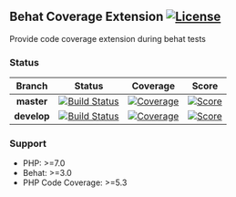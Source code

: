 Behat Coverage Extension [![License](https://img.shields.io/packagist/l/doyo/behat-coverage-extension.svg?style=flat-square)](#License)
---
Provide code coverage extension during behat tests

### Status
| Branch  | Status | Coverage | Score | 
| :---: | :---: | :---: | :---: |
| **master**  | [![Build Status][travis-master]](travis) | [![Coverage][cover-stat-master]](cover-master) | [![Score][score-stat-master]](score-master)
| **develop** | [![Build Status][travis-develop]](travis) | [![Coverage][cover-stat-develop]](cover-develop) | [![Score][score-stat-develop]](score-develop) 

### Support
*  PHP: >=7.0
*  Behat: >=3.0
*  PHP Code Coverage: >=5.3

[travis]:                   https://travis-ci.com/doyolabs/behat-coverage-extension
[travis-master]:            https://img.shields.io/travis/com/doyolabs/behat-coverage-extension/master.svg?style=flat-square
[travis-develop]:           https://img.shields.io/travis/com/doyolabs/behat-coverage-extension/develop.svg?style=flat-square
[cover-master]:             https://coveralls.io/github/doyolabs/behat-coverage-extension?branch=master
[cover-develop]:            https://coveralls.io/github/doyolabs/behat-coverage-extension?branch=develop
[cover-stat-develop]:       https://img.shields.io/coveralls/github/doyolabs/behat-coverage-extension/develop.svg?style=flat-square
[cover-stat-master]:        https://img.shields.io/coveralls/github/doyolabs/behat-coverage-extension/master.svg?style=flat-square
[score-master]:             https://scrutinizer-ci.com/g/doyolabs/behat-coverage-extension/?branch=master
[score-develop]:            https://scrutinizer-ci.com/g/doyolabs/behat-coverage-extension/?branch=develop
[score-stat-develop]:       https://img.shields.io/scrutinizer/quality/g/doyolabs/behat-coverage-extension/develop.svg?style=flat-square
[score-stat-master]:        https://img.shields.io/scrutinizer/quality/g/doyolabs/behat-coverage-extension/master.svg?style=flat-square
